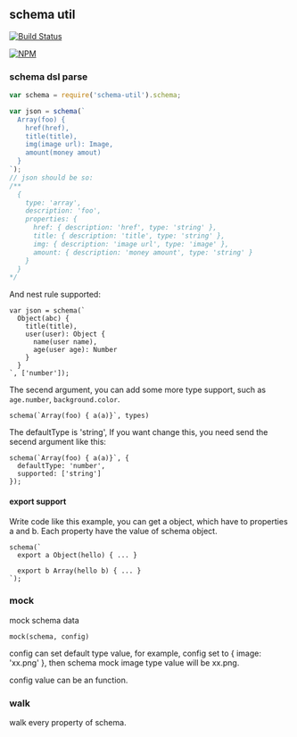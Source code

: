 ## schema util

[![Build Status](https://travis-ci.org/shepherdwind/schema-util.svg?branch=master)](https://travis-ci.org/shepherdwind/schema-util)

[![NPM](https://nodei.co/npm/schema-util.png?compact=true)](https://nodei.co/npm/schema-util/)

### schema dsl parse

```js
var schema = require('schema-util').schema;

var json = schema(`
  Array(foo) {
    href(href),
    title(title),
    img(image url): Image,
    amount(money amout)
  }
`);
// json should be so:
/**
  {
    type: 'array',
    description: 'foo',
    properties: {
      href: { description: 'href', type: 'string' },
      title: { description: 'title', type: 'string' },
      img: { description: 'image url', type: 'image' },
      amount: { description: 'money amount', type: 'string' }
    }
  }
*/
```

And nest rule supported:

```
var json = schema(`
  Object(abc) {
    title(title),
    user(user): Object {
      name(user name),
      age(user age): Number
    }
  }
`, ['number']);
```

The secend argument, you can add some more type support, such as
`age.number`, `background.color`.

```
schema(`Array(foo) { a(a)}`, types)
```

The defaultType is 'string', If you want change this, you need send
the secend argument like this:

```
schema(`Array(foo) { a(a)}`, {
  defaultType: 'number',
  supported: ['string']
});
```

#### export support

Write code like this example, you can get a object, which have to
properties a and b. Each property have the value of schema object.

```
schema(`
  export a Object(hello) { ... }

  export b Array(hello b) { ... }
`);
```

### mock

mock schema data

```
mock(schema, config)
```

config can set default type value, for example, config set to { image: 'xx.png' },
then schema mock image type value will be xx.png.

config value can be an function.

### walk

walk every property of schema.
